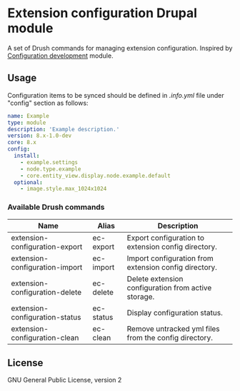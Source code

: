 # Extension configuration Drupal module

A set of Drush commands for managing extension configuration. Inspired by [Configuration development](https://www.drupal.org/project/config_devel) module.

## Usage
Configuration items to be synced should be defined in _.info.yml_ file under "config" section as follows:

```yml
name: Example
type: module
description: 'Example description.'
version: 8.x-1.0-dev
core: 8.x
config:
  install:
    - example.settings
    - node.type.example
    - core.entity_view.display.node.example.default
  optional:
    - image.style.max_1024x1024
```

### Available Drush commands

Name | Alias | Description
----|-----|-----------
extension-configuration-export  | ec-export | Export configuration to extension config directory.
extension-configuration-import  | ec-import | Import configuration from extension config directory.
extension-configuration-delete | ec-delete | Delete extension configuration from active storage.
extension-configuration-status | ec-status | Display configuration status.
extension-configuration-clean | ec-clean | Remove untracked yml files from the config directory.

## License
GNU General Public License, version 2
